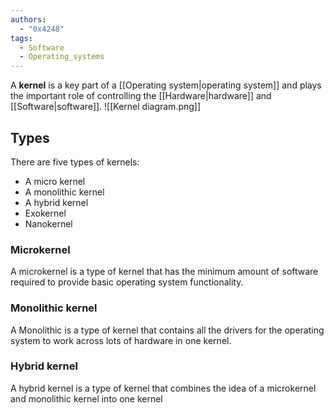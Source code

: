 ```yaml
---
authors:
  - "0x4248"
tags:
  - Software
  - Operating_systems
---
```

A **kernel** is a key part of a [[Operating system|operating system]] and plays the important role of controlling the [[Hardware|hardware]] and [[Software|software]].
![[Kernel diagram.png]]
## Types
There are five types of kernels:
- A micro kernel
- A monolithic kernel
- A hybrid kernel
- Exokernel
- Nanokernel
### Microkernel
A microkernel is a type of kernel that has the minimum amount of software required to provide basic operating system functionality.

### Monolithic kernel
A Monolithic is a type of kernel that contains all the drivers for the operating system to work across lots of hardware in one kernel.

### Hybrid kernel
A hybrid kernel is a type of kernel that combines the idea of a microkernel and monolithic kernel into one kernel
